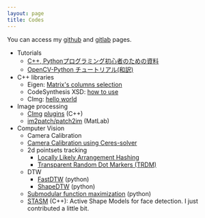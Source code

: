 ```yaml
---
layout: page
title: Codes
---
```


You can access my [github](https://github.com/charmie11) and [gitlab](https://gitlab.com/charmie11) pages.

- Tutorials
  - [C++, Pythonプログラミング初心者のための資料](https://gitlab.com/charmie11/Programming-Startup)
  - [OpenCV-Python チュートリアル(和訳)](https://gitlab.com/charmie11/OpenCV2-Python-Tutorials-Japanese)
- C++ libraries
  - Eigen: [Matrix's columns selection](https://gitlab.com/charmie11/Eigen-select-columns)
  - CodeSynthesis XSD: [how to use](https://gitlab.com/charmie11/CodeSynthesisXSD-Sample)
  - CImg: [hello world](https://gitlab.com/charmie11/CImg-hello-world)
- Image processing
  - [CImg](http://cimg.eu/) [plugins](https://gitlab.com/charmie11/CImg-Plugins-Demo) (C++)
  - [im2patch/patch2im](https://gitlab.com/charmie11/MatLabImagePatching) (MatLab)
- Computer Vision
  - Camera Calibration
  - [Camera Calibration using Ceres-solver](https://gitlab.com/charmie11/ccc)
  - 2d pointsets tracking
    - [Locally Likely Arrangement Hashing](https://gitlab.com/charmie11/LLAH)
    - [Transparent Random Dot Markers (TRDM)](https://gitlab.com/charmie11/trdm)
  - DTW
    - [FastDTW](https://gitlab.com/charmie11/fastdtw) (python)
    - [ShapeDTW](https://gitlab.com/charmie11/ShapeDTW) (python)
  - [Submodular function maximization](https://gitlab.com/charmie11/gm_submodular) (python)
  - [STASM](https://github.com/juan-cardelino/stasm) (C++): Active Shape Models for face detection. I just contributed a little bit.
